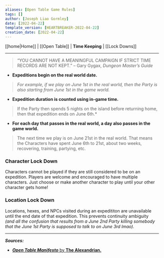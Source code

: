 ```yaml
---
aliases: [Open Table Game Rules]
tags: []
author: [Joseph Liao Gormley]
date: [2022-04-22]
template_version: [HEARTBREAKER-2022-04-22]
creation_date: [2022-04-22]
---
```

[[home|Home]] | [[Open Table]] | **Time Keeping** | [[Lock Downs]]
___
> “YOU CANNOT HAVE A MEANINGFUL CAMPAIGN IF STRICT TIME RECORDS ARE NOT KEPT.”
> – Gary Gygax, *Dungeon Master’s Guide*

- **Expeditions begin on the real world date.**

> *For example, if we play on June 1st in the real world, then the Party is also starting from June 1st in the game world.*

- **Expedition duration is counted using in-game time.**

> If the Party then spends 5 nights on the island before returning home, then that expedition ends on June 6th.*

- **For each day that passes in the real world, a day also passes in the game world.** 

> The next time we play is on June 21st in the real world. That means the Characters have spent June 6th to 21st, about two weeks, recovering, training, partying, etc.

### Character Lock Down
Characters cannot be played if they are still considered to be on an expedition. Players are welcome and encouraged to have multiple characters. Just choose or make another character to play until your other character gets home!

### Location Lock Down
Locations, hexes, and NPCs visited during an expedititon are unavailable until the end date of that expedition. This prevents continuity ambiguity *(and all the confusion that results from a June 2nd Party killing somebody that the June 1st Party is supposed to talk to on June 3rd lmao).*

___
***Sources:***
- [***Open Table Manifesto*** by **The Alexandrian.**](https://thealexandrian.net/?p=38643)

<!--*References:*
*Source:* -->
<!-- Sources, read more, links, etc. -->
<!-- *Source: Entry by [[Mike Maxin]].* -->
<!-- Leave an empty line at the end, otherwise Exporter complains. -->
